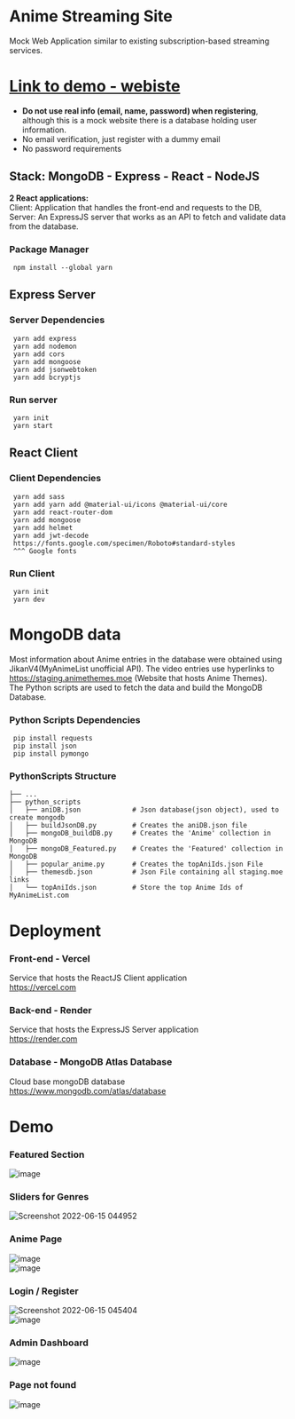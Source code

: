 # Anime Streaming Site
Mock Web Application similar to existing subscription-based streaming services.

  
# [Link to demo - webiste](https://ani-fox-client.vercel.app/)

- **Do not use real info (email, name, password) when registering**, although this is a mock website there is a database holding user information.
- No email verification, just register with a dummy email
- No password requirements

## Stack: MongoDB - Express - React - NodeJS

**2 React applications:**  
  Client: Application that handles the front-end and requests to the DB,
  Server: An ExpressJS server that works as an API to fetch and validate data from the database.  
  
### Package Manager 
     npm install --global yarn

## Express Server  
### Server Dependencies
     yarn add express
     yarn add nodemon
     yarn add cors
     yarn add mongoose
     yarn add jsonwebtoken
     yarn add bcryptjs
     
### Run server
     yarn init 
     yarn start


## React Client
### Client Dependencies
     yarn add sass
     yarn add yarn add @material-ui/icons @material-ui/core
     yarn add react-router-dom
     yarn add mongoose
     yarn add helmet
     yarn add jwt-decode
     https://fonts.google.com/specimen/Roboto#standard-styles  
     ^^^ Google fonts
### Run Client
     yarn init
     yarn dev


# MongoDB data 
Most information about Anime entries in the database were obtained using JikanV4(MyAnimeList unofficial API). The video entries use hyperlinks to https://staging.animethemes.moe (Website that hosts Anime Themes).  
The Python scripts are used to fetch the data and build the MongoDB Database.

### Python Scripts Dependencies
     pip install requests
     pip install json
     pip install pymongo  

### PythonScripts Structure
```
├── ...
├── python_scripts            
│   ├── aniDB.json             # Json database(json object), used to create mongodb                
│   ├── buildJsonDB.py         # Creates the aniDB.json file     
│   ├── mongoDB_buildDB.py     # Creates the 'Anime' collection in MongoDB
│   ├── mongoDB_Featured.py    # Creates the 'Featured' collection in MongoDB
│   ├── popular_anime.py       # Creates the topAniIds.json File
│   ├── themesdb.json          # Json File containing all staging.moe links 
│   └── topAniIds.json         # Store the top Anime Ids of MyAnimeList.com
```

# Deployment
### Front-end - Vercel  
Service that hosts the ReactJS Client application  
https://vercel.com  

### Back-end - Render  
Service that hosts the ExpressJS Server application    
https://render.com     
      

### Database - MongoDB Atlas Database
Cloud base mongoDB database  
https://www.mongodb.com/atlas/database


# Demo  
### Featured Section  
![image](https://user-images.githubusercontent.com/64340009/180123633-f8f9ee30-d5e7-4d0e-8144-7dba61586111.png)  


### Sliders for Genres  
![Screenshot 2022-06-15 044952](https://user-images.githubusercontent.com/64340009/173786476-6e81ef04-5a16-4457-9fba-d2b17e97e4c7.jpg)  


### Anime Page   
![image](https://user-images.githubusercontent.com/64340009/180123151-d92a7f49-2bc6-434e-9892-c76892200e9c.png)  
![image](https://user-images.githubusercontent.com/64340009/180123857-45e0fb77-fa0f-4b72-b220-7de842205879.png)  



### Login / Register  
![Screenshot 2022-06-15 045404](https://user-images.githubusercontent.com/64340009/173786902-81adfa39-c887-4c90-a3eb-50a0852828dc.jpg)  
![image](https://user-images.githubusercontent.com/64340009/173787111-b04f0741-e117-4ab4-9c29-fea396bb2da6.png)

### Admin Dashboard    
![image](https://user-images.githubusercontent.com/64340009/178165353-175c8ff2-b193-468d-8523-88d7b3bd3c7c.png)

### Page not found
![image](https://user-images.githubusercontent.com/64340009/180123727-63690ab1-955f-4e7f-8aac-9106c0f280c9.png)

